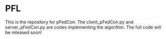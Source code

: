 # PFL
This is the repository for pFedCon. The client_pFedCon.py and server_pFedCon.py are codes implementing the algorithm. The full code will be released soon!
